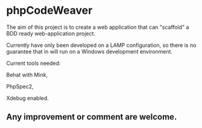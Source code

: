 phpCodeWeaver
============================

The aim of this project is to create a web application that can "scaffold" a BDD ready web-application project.


Currently have only been developed on a LAMP configuration, so there is no guarantee that in will run on a Windows development environment.


Current tools needed:

Behat with Mink, 

PhpSpec2,

Xdebug enabled.


Any improvement or comment are welcome.
---------------------------------------